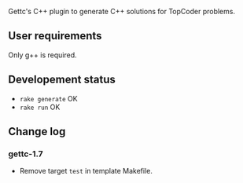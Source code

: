 Gettc's C++ plugin to generate C++ solutions for TopCoder problems.

## User requirements

Only g++ is required.

## Developement status

* `rake generate` OK
* `rake run` OK

## Change log

### gettc-1.7

* Remove target `test` in template Makefile.